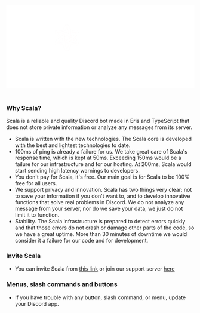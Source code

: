 <div align="center">
<img src="./images/scalaBanner.png" width="600px" alt="scalaBanner"/>
<br><br></div>

### Why Scala?

Scala is a reliable and quality Discord bot made in Eris and TypeScript that does not store private information or analyze any messages from its server.
- Scala is written with the new technologies. The Scala core is developed with the best and lightest technologies to date.
- 100ms of ping is already a failure for us. We take great care of Scala's response time, which is kept at 50ms. Exceeding 150ms would be a failure for our infrastructure and for our hosting. At 200ms, Scala would start sending high latency warnings to developers.
- You don't pay for Scala, it's free. Our main goal is for Scala to be 100% free for all users.
- We support privacy and innovation. Scala has two things very clear: not to save your information if you don't want to, and to develop innovative functions that solve real problems in Discord. We do not analyze any message from your server, nor do we save your data, we just do not limit it to function.
- Stability. The Scala infrastructure is prepared to detect errors quickly and that those errors do not crash or damage other parts of the code, so we have a great uptime. More than 30 minutes of downtime we would consider it a failure for our code and for development.

### Invite Scala
- You can invite Scala from [this link](https://discord.com/oauth2/authorize?client_id=848164035785523261&permissions=8&scope=bot%20applications.commands) or join our support server [here](https://discord.gg/a9W77W5Tjg)

### Menus, slash commands and buttons
- If you have trouble with any button, slash command, or menu, update your Discord app.
